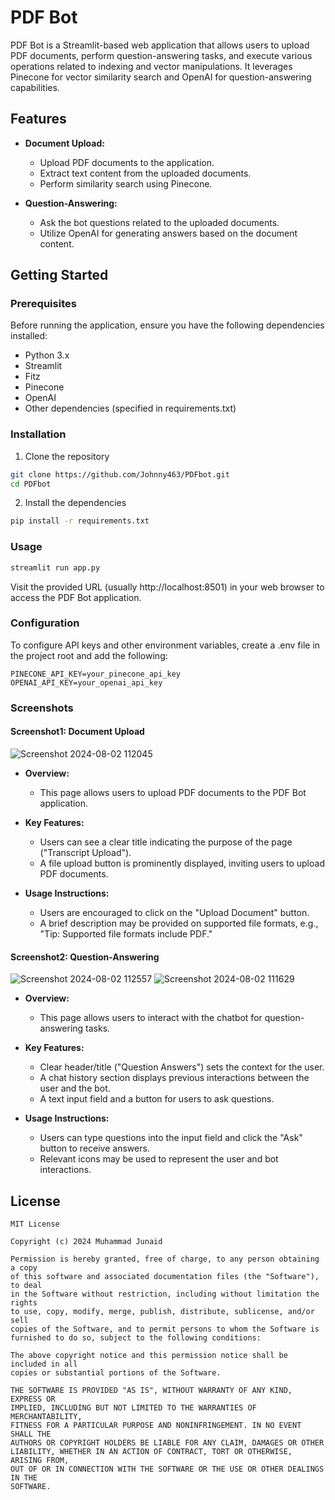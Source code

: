 # PDF Bot

PDF Bot is a Streamlit-based web application that allows users to upload PDF documents, perform question-answering tasks, and execute various operations related to indexing and vector manipulations. It leverages Pinecone for vector similarity search and OpenAI for question-answering capabilities.

## Features

- **Document Upload:**
  - Upload PDF documents to the application.
  - Extract text content from the uploaded documents.
  - Perform similarity search using Pinecone.

- **Question-Answering:**
  - Ask the bot questions related to the uploaded documents.
  - Utilize OpenAI for generating answers based on the document content.

 
## Getting Started

### Prerequisites

Before running the application, ensure you have the following dependencies installed:

- Python 3.x
- Streamlit
- Fitz
- Pinecone
- OpenAI
- Other dependencies (specified in requirements.txt)

 ### Installation

1. Clone the repository

```bash
git clone https://github.com/Johnny463/PDFbot.git
cd PDFbot
```
2. Install the dependencies
```bash
pip install -r requirements.txt
```
 ### Usage
```bash
streamlit run app.py
```
Visit the provided URL (usually http://localhost:8501) in your web browser to access the PDF Bot application.



### Configuration

To configure API keys and other environment variables, create a .env file in the project root and add the following:
``` env
PINECONE_API_KEY=your_pinecone_api_key
OPENAI_API_KEY=your_openai_api_key
```



### Screenshots
#### Screenshot1: Document Upload
![Screenshot 2024-08-02 112045](https://github.com/user-attachments/assets/537b8037-8559-4e5e-b3ae-fa886c14f314)

- **Overview:**
  - This page allows users to upload PDF documents to the PDF Bot application.

 
 
- **Key Features:**
  - Users can see a clear title indicating the purpose of the page ("Transcript Upload").
  - A file upload button is prominently displayed, inviting users to upload PDF documents.

  
- **Usage Instructions:**

  - Users are encouraged to click on the "Upload Document" button.
  - A brief description may be provided on supported file formats, e.g., "Tip: Supported file formats include PDF."

#### Screenshot2: Question-Answering
![Screenshot 2024-08-02 112557](https://github.com/user-attachments/assets/323469c8-bd43-49a9-9a20-15a3bdb79631)
![Screenshot 2024-08-02 111629](https://github.com/user-attachments/assets/685e5452-dd8f-4887-82f5-a6d1ef67af31)




- **Overview:**

  - This page allows users to interact with the chatbot for question-answering tasks.
- **Key Features:**

  - Clear header/title ("Question Answers") sets the context for the user.
  - A chat history section displays previous interactions between the user and the bot.
  - A text input field and a button for users to ask questions.
- **Usage Instructions:**

  - Users can type questions into the input field and click the "Ask" button to receive answers.
  - Relevant icons may be used to represent the user and bot interactions.

## License
```
MIT License

Copyright (c) 2024 Muhammad Junaid

Permission is hereby granted, free of charge, to any person obtaining a copy
of this software and associated documentation files (the "Software"), to deal
in the Software without restriction, including without limitation the rights
to use, copy, modify, merge, publish, distribute, sublicense, and/or sell
copies of the Software, and to permit persons to whom the Software is
furnished to do so, subject to the following conditions:

The above copyright notice and this permission notice shall be included in all
copies or substantial portions of the Software.

THE SOFTWARE IS PROVIDED "AS IS", WITHOUT WARRANTY OF ANY KIND, EXPRESS OR
IMPLIED, INCLUDING BUT NOT LIMITED TO THE WARRANTIES OF MERCHANTABILITY,
FITNESS FOR A PARTICULAR PURPOSE AND NONINFRINGEMENT. IN NO EVENT SHALL THE
AUTHORS OR COPYRIGHT HOLDERS BE LIABLE FOR ANY CLAIM, DAMAGES OR OTHER
LIABILITY, WHETHER IN AN ACTION OF CONTRACT, TORT OR OTHERWISE, ARISING FROM,
OUT OF OR IN CONNECTION WITH THE SOFTWARE OR THE USE OR OTHER DEALINGS IN THE
SOFTWARE.
```



